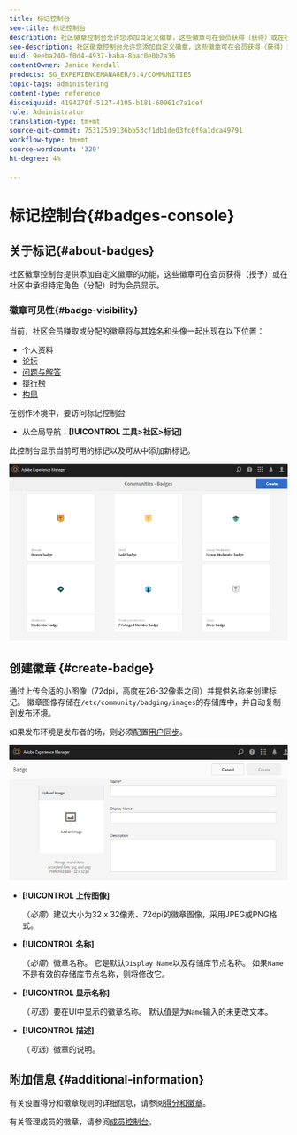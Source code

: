 ```yaml
---
title: 标记控制台
seo-title: 标记控制台
description: 社区徽章控制台允许您添加自定义徽章，这些徽章可在会员获得（获得）或在社区中承担特定角色（分配）时为会员显示
seo-description: 社区徽章控制台允许您添加自定义徽章，这些徽章可在会员获得（获得）或在社区中承担特定角色（分配）时为会员显示
uuid: 9eeba240-f0d4-4937-baba-8bac0e0b2a36
contentOwner: Janice Kendall
products: SG_EXPERIENCEMANAGER/6.4/COMMUNITIES
topic-tags: administering
content-type: reference
discoiquuid: 4194278f-5127-4105-b181-60961c7a1def
role: Administrator
translation-type: tm+mt
source-git-commit: 75312539136bb53cf1db1de03fc0f9a1dca49791
workflow-type: tm+mt
source-wordcount: '320'
ht-degree: 4%

---
```



# 标记控制台{#badges-console}

## 关于标记{#about-badges}

社区徽章控制台提供添加自定义徽章的功能，这些徽章可在会员获得（授予）或在社区中承担特定角色（分配）时为会员显示。

### 徽章可见性{#badge-visibility}

当前，社区会员赚取或分配的徽章将与其姓名和头像一起出现在以下位置：

* 个人资料
* [论坛](forum.md)
* [问题与解答](working-with-qna.md)
* [排行榜](enabling-leaderboard.md)
* [构思](ideation-feature.md)

在创作环境中，要访问标记控制台

* 从全局导航：**[!UICONTROL 工具>社区>标记]**

此控制台显示当前可用的标记以及可从中添加新标记。

![chlimage_1-242](assets/chlimage_1-242.png)

## 创建徽章 {#create-badge}

通过上传合适的小图像（72dpi，高度在26-32像素之间）并提供名称来创建标记。 徽章图像存储在`/etc/community/badging/images`的存储库中，并自动复制到发布环境。

如果发布环境是发布者的场，则必须配置[用户同步](sync.md)。

![chlimage_1-243](assets/chlimage_1-243.png)

* **[!UICONTROL 上传图像]**

   （*必需*）建议大小为32 x 32像素、72dpi的徽章图像，采用JPEG或PNG格式。

* **[!UICONTROL 名称]**

   （*必需*）徽章名称。 它是默认`Display Name`以及存储库节点名称。 如果`Name`不是有效的存储库节点名称，则将修改它。

* **[!UICONTROL 显示名称]**

   （*可选*）要在UI中显示的徽章名称。 默认值是为`Name`输入的未更改文本。

* **[!UICONTROL 描述]**

   （*可选*）徽章的说明。

## 附加信息 {#additional-information}

有关设置得分和徽章规则的详细信息，请参阅[得分和徽章](implementing-scoring.md)。

有关管理成员的徽章，请参阅[成员控制台](members.md)。
